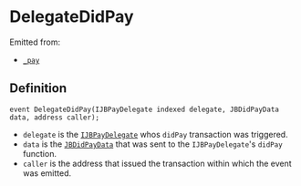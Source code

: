 # DelegateDidPay

Emitted from:

* [`_pay`](/protocol/api/contracts/or-abstract/jbpayoutredemptionpaymentterminal/write/_pay.md)

## Definition

```solidity
event DelegateDidPay(IJBPayDelegate indexed delegate, JBDidPayData data, address caller);
```

* `delegate` is the [`IJBPayDelegate`](/protocol/api/interfaces/ijbpaydelegate.md) whos `didPay` transaction was triggered.
* `data` is the [`JBDidPayData`](/protocol/api/data-structures/jbdidpaydata.md) that was sent to the `IJBPayDelegate`'s `didPay` function.
* `caller` is the address that issued the transaction within which the event was emitted.
